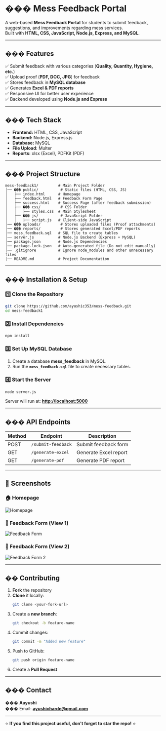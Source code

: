 # ��� Mess Feedback Portal

A web-based **Mess Feedback Portal** for students to submit feedback, suggestions, and improvements regarding mess services.  
Built with **HTML, CSS, JavaScript, Node.js, Express, and MySQL**.

---

## ��� Features

✅ Submit feedback with various categories (**Quality, Quantity, Hygiene, etc.**)  
✅ Upload proof (**PDF, DOC, JPG**) for feedback  
✅ Stores feedback in **MySQL database**  
✅ Generates **Excel & PDF reports**  
✅ Responsive UI for better user experience  
✅ Backend developed using **Node.js and Express**  

---

## ��� Tech Stack

- **Frontend:** HTML, CSS, JavaScript  
- **Backend:** Node.js, Express.js  
- **Database:** MySQL  
- **File Upload:** Multer  
- **Reports:** xlsx (Excel), PDFKit (PDF)  

---

## ��� Project Structure

```
mess-feedback1/         # Main Project Folder
│── ��� public/          # Static files (HTML, CSS, JS)
│   ├── index.html      # Homepage
│   ├── feedback.html   # Feedback Form Page
│   ├── success.html    # Success Page (after feedback submission)
│   ├── ��� css/         # CSS Folder
│   │   ├── styles.css  # Main Stylesheet
│   ├── ��� js/          # JavaScript Folder
│   │   ├── script.js   # Client-side JavaScript
│── ��� uploads/         # Stores uploaded files (Proof attachments)
│── ��� reports/         # Stores generated Excel/PDF reports
│── mess_feedback.sql   # SQL file to create tables
│── server.js           # Node.js Backend (Express + MySQL)
│── package.json        # Node.js Dependencies
│── package-lock.json   # Auto-generated file (Do not edit manually)
│── .gitignore          # Ignore node_modules and other unnecessary files
│── README.md           # Project Documentation
```

---

## ��� Installation & Setup

### 1️⃣ Clone the Repository
```sh
git clone https://github.com/ayushic353/mess-feedback.git
cd mess-feedback1
```

### 2️⃣ Install Dependencies
```sh
npm install
```

### 3️⃣ Set Up MySQL Database
1. Create a database **mess_feedback** in MySQL.  
2. Run the **`mess_feedback.sql`** file to create necessary tables.

### 4️⃣ Start the Server
```sh
node server.js
```
Server will run at: **[http://localhost:5000](http://localhost:5000)**  

---

## ��� API Endpoints

| Method | Endpoint             | Description                 |
|--------|----------------------|-----------------------------|
| POST   | `/submit-feedback`   | Submit feedback form       |
| GET    | `/generate-excel`    | Generate Excel report      |
| GET    | `/generate-pdf`      | Generate PDF report        |

---

## 📸 Screenshots  

### 🏠 Homepage  
![Homepage](https://raw.githubusercontent.com/jass-06/mess-feedback1/main/uploads/screenshots/home-page.png)  

### 📄 Feedback Form (View 1)  
![Feedback Form](https://raw.githubusercontent.com/jass-06/mess-feedback1/main/uploads/screenshots/feedback-page.png)  

### 📄 Feedback Form (View 2)  
![Feedback Form 2](https://raw.githubusercontent.com/jass-06/mess-feedback1/main/uploads/screenshots/feedback-page1.png) 

---

## �� Contributing

1. **Fork** the repository  
2. **Clone** it locally:  
   ```sh
   git clone <your-fork-url>
   ```
3. Create a **new branch**:  
   ```sh
   git checkout -b feature-name
   ```
4. Commit changes:  
   ```sh
   git commit -m "Added new feature"
   ```
5. Push to GitHub:  
   ```sh
   git push origin feature-name
   ```
6. Create a **Pull Request**  

---

## ��� Contact

��� **Aayushi**  
��� Email: **ayushicharde@gmail.com**  


---

⭐ **If you find this project useful, don't forget to star the repo!** ⭐